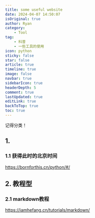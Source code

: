 ```yaml
---
title: some useful website
date: 2024-04-07 14:50:07
isOriginal: true
author: Ryan
category:
    - Tool
tag:
    - 科普
    - 一些工具的使用
icon: python
sticky: false
star: false
article: true
timeline: true
image: false
navbar: true
sidebarIcon: true
headerDepth: 5
comment: true
lastUpdated: true
editLink: true
backToTop: true
toc: true
---
```






记得分类！

## 1.

### 1.1 获得此时的北京时间

https://bornforthis.cn/python/#/







## 2. 教程型

### 2.1 markdown教程

https://iamhefang.cn/tutorials/markdown/
